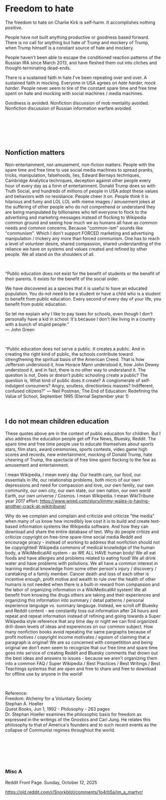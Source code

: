 # Freedom to hate

The freedom to hate on Charlie Kirk is self-harm. It accomplishes nothing positive.

People have not built anything productive or goodness based forward. There is no call for anything but hate of Trump and mockery of Trump, when Trump himself is a constant source of hate and mockery.

People haven't been able to escape the conditioned reaction patterns of the Russian IRA since March 2013, and have fleshed them out into cliches and thought-terminating dead-ends.

There is a sustained faith in hate I've been repeating over and over. A sustained faith in mocking. Everyone in USA agrees on *hate harder, mock harder*. People never seem to tire of the constant spare time and free time spent on hate and mocking with social machines / media machines.

Goodness is avoided. Nonfiction discussion of mob mentality avoided. Nonfiction discussion of Russian information warfare avoided.

&nbsp;

&nbsp;

&nbsp;

## Nonfiction matters

Non-entertainment, not-amusement, non-fiction matters. People with the spare time and free time to use social media machines to spread pranks, tricks, manipulation, falsehoods, lies, Edward Bernays techniques, Cambridge Analytica techniques, deception against other people every hour of every day as a form of entertainment. Donald Trump does so with Truth Social, and hundreds of millions of people in USA adopt these values and behaviors with no resistance. People cheer it on. People think it is hilarious and fumy and LOL LOL with meme images / amusement jokes at the suffering of other people who do not comprehend or understand they are being manipulated by billionaires who tell everyone to flock to the advertising and marketing messages instead of flocking to Wikipedia common ground and seeing how much we as humans all have as common needs and common concerns. Because "common-ism" sounds like "communism". Which I don't support FORCED marketing and advertising manipulation / trickery any more than forced communism. One has to reach a level of volunteer desire, shared compassion, shared understanding of the reliance we have on systems and values created and refined by other people. We all stand on the shoulders of all.


&nbsp;

“Public education does not exist for the benefit of students or the benefit of their parents. It exists for the benefit of the social order.

We have discovered as a species that it is useful to have an educated population. You do not need to be a student or have a child who is a student to benefit from public education. Every second of every day of your life, you benefit from public education.

So let me explain why I like to pay taxes for schools, even though I don't personally have a kid in school: It's because I don't like living in a country with a bunch of stupid people.”      
― John Green

&nbsp;

“Public education does not serve a public. It creates a public. And in creating the right kind of public, the schools contribute toward strengthening the spiritual basis of the American Creed. That is how Jefferson understood it, how Horace Mann understood it, how John Dewey understood it, and in fact, there is no other way to understand it. The question is not, Does or doesn't public schooling create a public? The question is, What kind of public does it create? A conglomerate of self-indulgent consumers? Angry, soulless, directionless masses? Indifferent, confused citizens?”
― Neil Postman, The End of Education: Redefining the Value of School, September 1995 (Eternal September year 1)

&nbsp;

## I do not mean children education

These quotes above are in the context of public educaiton for children. But I also address the educaiton people get off Fox News, Bluesky, Reddit. The spare time and free time people use to educate themselves about sports stars, film stars, award ceremonies, sports contests, video game high scores and records, new entertainment, mocking of Donald Trump, hate cheering of Trump, the spectacle of free time spent flocking to the few as amusement and entertainment.

I mean Wikipedia, I mean every day. Our health care, our food, our essentials in life, our relationship problems, both micro of our own depressions and need for compassion and love, our own family, our own community, our own city, our own state, our own nation, our own world Earth, our own universe / Cosmos. I mean Wikipedia. I mean WikiTribune year 2017 effort: https://www.wired.com/story/jimmy-wales-is-having-another-crack-at-wikitribune/

Why do we complain and complain and criticize and criticize "the media" when many of us know how incredibly low cost it is to build and create text-based information systems like Wikipedia software. And how they can download and share the entire database of text. Why do people critiize and criticize copyright on free-time spare-time social media Reddit and encourage piracy - instead of working to address that nonfiction should not be copyrighted! Wikipedia commons of medical knowledge of the human body, a WikiMedicalAll system - as WE ALL HAVE human body! We all eat foods and have allergies and problems related to eating food! We all drink water and have problems with pollutions. We all have a common interest in learning medical knowledge from some other person's injury / discovery / caretaking of a family member. Cancer death and loss of each other is incentive enough, profit motive and wealth to rule over the health of other humans is not needed when there is a built-in reward from compassion and the labor of organizing information in a WikiMedicalAll system! We all benefit from knowing the drugs others are taking and their experiences and organizing this information into summary / detail patterns / personal experience language vs. summary langauge. Instead, we scroll off Bluesky and Reddit content - we constantly toss out information after 24 hours and repeat and repeat information instead of refining and going towards a Super Wikipedia style reference that any time day or night we can find organized drill-down levels of ideas and expereinces on our common subject. How many nonfiction books avoid repeating the same pargraphs because of profit motives / copyright income motivates / egoism of claiming that a paragraph is original! We are so concerned with competitition and being original we don't even seem to recognize that our free time and spare time goes into service of creating Reddit and Bluesky comments that drown out the best ideas and answers to issues - because we aren't organizing them into a common FAQ / Super Wikipedia / Best Practices / Best Writings / Best Teachings systemss that are open and free to share and free to download for offline use by anyone in the world!


&nbsp;

Reference:    
Freedom: Alchemy for a Voluntary Society    
Stephan A. Hoeller      
Quest Books, Jun 1, 1992 - Philosophy - 263 pages     
Dr. Stephan Hoeller examines the philosophic basis for freedom as expressed in the writings of the Gnostics and Carl Jung. He relates this philosophy to that of America's founders and to such recent events as the collapse of Communist regimes throughout the world.

&nbsp;

&nbsp;

&nbsp;

### Misc A

Reddit Front Page. Sunday, October 12, 2025

https://old.reddit.com/r/Snorkblot/comments/1o4rb5a/im_a_martyr/

